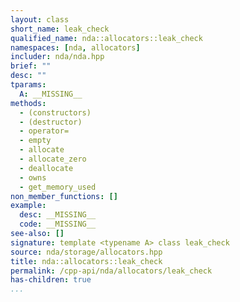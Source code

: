 ```yaml
---
layout: class
short_name: leak_check
qualified_name: nda::allocators::leak_check
namespaces: [nda, allocators]
includer: nda/nda.hpp
brief: ""
desc: ""
tparams:
  A: __MISSING__
methods:
  - (constructors)
  - (destructor)
  - operator=
  - empty
  - allocate
  - allocate_zero
  - deallocate
  - owns
  - get_memory_used
non_member_functions: []
example:
  desc: __MISSING__
  code: __MISSING__
see-also: []
signature: template <typename A> class leak_check
source: nda/storage/allocators.hpp
title: nda::allocators::leak_check
permalink: /cpp-api/nda/allocators/leak_check
has-children: true
...
```


